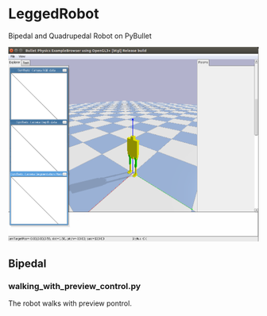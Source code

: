 # LeggedRobot
Bipedal and Quadrupedal Robot on PyBullet

![](./images/bipedal_robot.png)

## Bipedal
### walking\_with\_preview\_control.py
The robot walks with preview pontrol.


